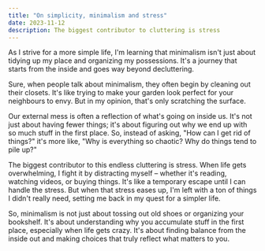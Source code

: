 ```yaml
---
title: "On simplicity, minimalism and stress"
date: 2023-11-12
description: The biggest contributor to cluttering is stress
---
```

As I strive for a more simple life, I'm learning that minimalism isn't just about tidying up my place and organizing my possessions. It's a journey that starts from the inside and goes way beyond decluttering.

Sure, when people talk about minimalism, they often begin by cleaning out their closets. It's like trying to make your garden look perfect for your neighbours to envy. But in my opinion, that's only scratching the surface.

Our external mess is often a reflection of what's going on inside us. It's not just about having fewer things; it's about figuring out why we end up with so much stuff in the first place. So, instead of asking, "How can I get rid of things?" it's more like, "Why is everything so chaotic? Why do things tend to pile up?"

The biggest contributor to this endless cluttering is stress. When life gets overwhelming, I fight it by distracting myself – whether it's reading, watching videos, or buying things. It's like a temporary escape until I can handle the stress. But when that stress eases up, I'm left with a ton of things I didn't really need, setting me back in my quest for a simpler life.

So, minimalism is not just about tossing out old shoes or organizing your bookshelf. It's about understanding why you accumulate stuff in the first place, especially when life gets crazy. It's about finding balance from the inside out and making choices that truly reflect what matters to you.